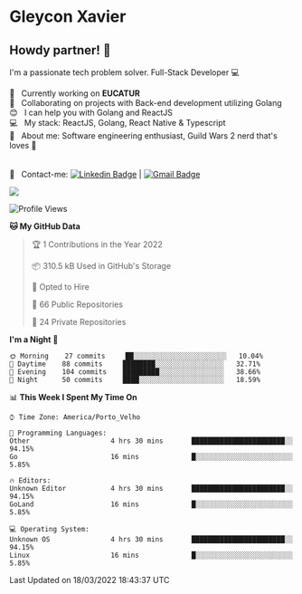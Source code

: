 # Gleycon Xavier

## Howdy partner! 👋

I'm a passionate tech problem solver.
Full-Stack Developer :computer:

 :rocket:  &nbsp; Currently working on **EUCATUR**
 <br/> :purple_heart: &nbsp; Collaborating on projects with Back-end development utilizing Golang
 <br/> :blush: &nbsp; I can help you with Golang and ReactJS
 <br/> :computer: &nbsp; My stack: ReactJS, Golang, React Native & Typescript
 <br/> 💬  &nbsp; About me: Software engineering enthusiast, Guild Wars 2 nerd that's loves :apple:
 <br/>
 <br/>
 <br/> :email: &nbsp; Contact-me: [![Linkedin Badge](https://img.shields.io/badge/-GleyconXavier-blue?style=flat-square&logo=Linkedin&logoColor=white&link=https://www.linkedin.com/in/gleyconxavier/)](https://www.linkedin.com/in/gleyconxavier/) 
| 
[![Gmail Badge](https://img.shields.io/badge/-gleyconxcarlos@gmail.com-c14438?style=flat-square&logo=Gmail&logoColor=white&link=mailto:gleyconxcarlos@gmail.com)](mailto:gleyconxcarlos@gmail.com)

![](https://komarev.com/ghpvc/?username=gleyconxavier)

<!--START_SECTION:waka-->
![Profile Views](http://img.shields.io/badge/Profile%20Views-0-blue)

**🐱 My GitHub Data** 

> 🏆 1 Contributions in the Year 2022
 > 
> 📦 310.5 kB Used in GitHub's Storage 
 > 
> 💼 Opted to Hire
 > 
> 📜 66 Public Repositories 
 > 
> 🔑 24 Private Repositories  
 > 
**I'm a Night 🦉** 

```text
🌞 Morning    27 commits     ██░░░░░░░░░░░░░░░░░░░░░░░   10.04% 
🌆 Daytime    88 commits     ████████░░░░░░░░░░░░░░░░░   32.71% 
🌃 Evening    104 commits    █████████░░░░░░░░░░░░░░░░   38.66% 
🌙 Night      50 commits     ████░░░░░░░░░░░░░░░░░░░░░   18.59%

```


📊 **This Week I Spent My Time On** 

```text
⌚︎ Time Zone: America/Porto_Velho

💬 Programming Languages: 
Other                    4 hrs 30 mins       ███████████████████████░░   94.15% 
Go                       16 mins             █░░░░░░░░░░░░░░░░░░░░░░░░   5.85%

🔥 Editors: 
Unknown Editor           4 hrs 30 mins       ███████████████████████░░   94.15% 
GoLand                   16 mins             █░░░░░░░░░░░░░░░░░░░░░░░░   5.85%

💻 Operating System: 
Unknown OS               4 hrs 30 mins       ███████████████████████░░   94.15% 
Linux                    16 mins             █░░░░░░░░░░░░░░░░░░░░░░░░   5.85%

```


 Last Updated on 18/03/2022 18:43:37 UTC
<!--END_SECTION:waka-->
